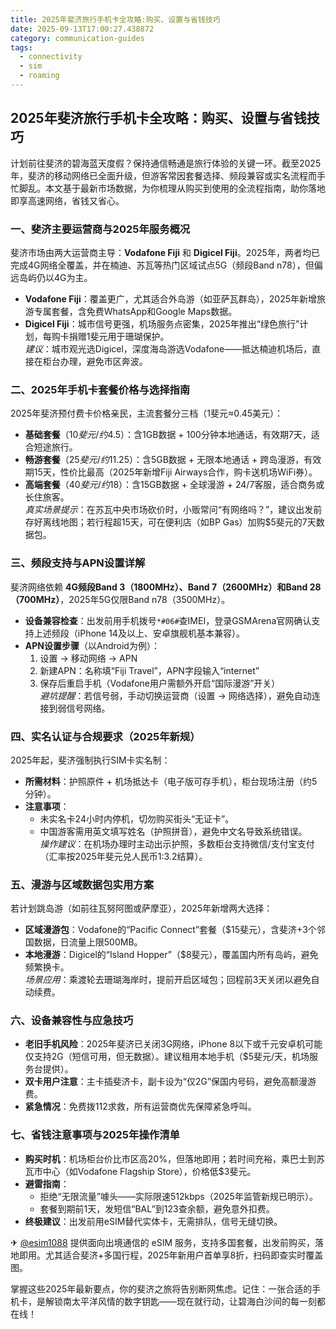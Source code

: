 ```yaml
---
title: 2025年斐济旅行手机卡全攻略:购买、设置与省钱技巧
date: 2025-09-13T17:00:27.438872
category: communication-guides
tags:
  - connectivity
  - sim
  - roaming
---
```


## 2025年斐济旅行手机卡全攻略：购买、设置与省钱技巧

计划前往斐济的碧海蓝天度假？保持通信畅通是旅行体验的关键一环。截至2025年，斐济的移动网络已全面升级，但游客常因套餐选择、频段兼容或实名流程而手忙脚乱。本文基于最新市场数据，为你梳理从购买到使用的全流程指南，助你落地即享高速网络，省钱又省心。

### 一、斐济主要运营商与2025年服务概况
斐济市场由两大运营商主导：**Vodafone Fiji** 和 **Digicel Fiji**。2025年，两者均已完成4G网络全覆盖，并在楠迪、苏瓦等热门区域试点5G（频段Band n78），但偏远岛屿仍以4G为主。  
- **Vodafone Fiji**：覆盖更广，尤其适合外岛游（如亚萨瓦群岛），2025年新增旅游专属套餐，含免费WhatsApp和Google Maps数据。  
- **Digicel Fiji**：城市信号更强，机场服务点密集，2025年推出“绿色旅行”计划，每购卡捐赠1斐元用于珊瑚保护。  
*建议*：城市观光选Digicel，深度海岛游选Vodafone——抵达楠迪机场后，直接在柜台办理，避免市区奔波。

### 二、2025年手机卡套餐价格与选择指南
2025年斐济预付费卡价格亲民，主流套餐分三档（1斐元≈0.45美元）：  
- **基础套餐**（$10斐元/约$4.5）：含1GB数据 + 100分钟本地通话，有效期7天，适合短途旅行。  
- **畅游套餐**（$25斐元/约$11.25）：含5GB数据 + 无限本地通话 + 跨岛漫游，有效期15天，性价比最高（2025年新增Fiji Airways合作，购卡送机场WiFi券）。  
- **高端套餐**（$40斐元/约$18）：含15GB数据 + 全球漫游 + 24/7客服，适合商务或长住旅客。  
*真实场景提示*：在苏瓦中央市场砍价时，小贩常问“有网络吗？”，建议出发前存好离线地图；若行程超15天，可在便利店（如BP Gas）加购$5斐元的7天数据包。

### 三、频段支持与APN设置详解
斐济网络依赖 **4G频段Band 3（1800MHz）、Band 7（2600MHz）和Band 28（700MHz）**，2025年5G仅限Band n78（3500MHz）。  
- **设备兼容检查**：出发前用手机拨号`*#06#`查IMEI，登录GSMArena官网确认支持上述频段（iPhone 14及以上、安卓旗舰机基本兼容）。  
- **APN设置步骤**（以Android为例）：  
  1. 设置 → 移动网络 → APN  
  2. 新建APN：名称填“Fiji Travel”，APN字段输入“internet”  
  3. 保存后重启手机（Vodafone用户需额外开启“国际漫游”开关）  
*避坑提醒*：若信号弱，手动切换运营商（设置 → 网络选择），避免自动连接到弱信号网络。

### 四、实名认证与合规要求（2025年新规）
2025年起，斐济强制执行SIM卡实名制：  
- **所需材料**：护照原件 + 机场抵达卡（电子版可存手机），柜台现场注册（约5分钟）。  
- **注意事项**：  
  - 未实名卡24小时内停机，切勿购买街头“无证卡”。  
  - 中国游客需用英文填写姓名（护照拼音），避免中文名导致系统错误。  
*操作建议*：在机场办理时主动出示护照，多数柜台支持微信/支付宝支付（汇率按2025年斐元兑人民币1:3.2结算）。

### 五、漫游与区域数据包实用方案
若计划跳岛游（如前往瓦努阿图或萨摩亚），2025年新增两大选择：  
- **区域漫游包**：Vodafone的“Pacific Connect”套餐（$15斐元），含斐济+3个邻国数据，日流量上限500MB。  
- **本地漫游**：Digicel的“Island Hopper”（$8斐元），覆盖国内所有岛屿，避免频繁换卡。  
*场景应用*：乘渡轮去珊瑚海岸时，提前开启区域包；回程前3天关闭以避免自动续费。

### 六、设备兼容性与应急技巧
- **老旧手机风险**：2025年斐济已关闭3G网络，iPhone 8以下或千元安卓机可能仅支持2G（短信可用，但无数据）。建议租用本地手机（$5斐元/天，机场服务台提供）。  
- **双卡用户注意**：主卡插斐济卡，副卡设为“仅2G”保国内号码，避免高额漫游费。  
- **紧急情况**：免费拨112求救，所有运营商优先保障紧急呼叫。

### 七、省钱注意事项与2025年操作清单
- **购买时机**：机场柜台价比市区高20%，但落地即用；若时间充裕，乘巴士到苏瓦市中心（如Vodafone Flagship Store），价格低$3斐元。  
- **避雷指南**：  
  - 拒绝“无限流量”噱头——实际限速512kbps（2025年监管新规已明示）。  
  - 套餐到期前1天，发短信“BAL”到123查余额，避免意外扣费。  
- **终极建议**：出发前用eSIM替代实体卡，无需排队，信号无缝切换。  

✈ [@esim1088](https://t.me/s/esim1088) 提供面向出境通信的 eSIM 服务，支持多国套餐，出发前购买，落地即用。尤其适合斐济+多国行程，2025年新用户首单享8折，扫码即查实时覆盖图。  

掌握这些2025年最新要点，你的斐济之旅将告别断网焦虑。记住：一张合适的手机卡，是解锁南太平洋风情的数字钥匙——现在就行动，让碧海白沙间的每一刻都在线！